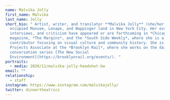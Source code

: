 ```yaml
---
name: Malvika Jolly
first_name: Malvika
last_name: Jolly
short_bio: " Artist, writer, and translator **Malvika Jolly** (she/her) lives on
  occupied Munsee, Lenape, and Wappinger land in New York City. Her essays,
  interviews, and criticism have appeared or are forthcoming in *Chicago*
  magazine, *The Margins*, and the *South Side Weekly*, where she is a regular
  contributor focusing on visual culture and community history. She is Special
  Projects Associate at the *Brooklyn Rail*, where she works on the daily
  conversation series [The New Social
  Environment](https://brooklynrail.org/events/). "
portraits:
  - media: 2020/11/malvika-jolly-headshot-bw
email: ""
relationship:
  - staff
instagram: https://www.instagram.com/malvikajolly/
twitter: dinnertheatrics
---
```

